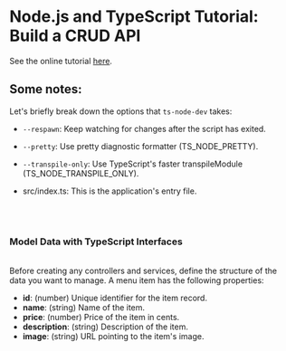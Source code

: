 # Node.js and TypeScript Tutorial: Build a CRUD API

See the online tutorial [here](https://auth0.com/blog/node-js-and-typescript-tutorial-build-a-crud-api/).

## Some notes:

Let's briefly break down the options that ```ts-node-dev``` takes:

- ```--respawn```: Keep watching for changes after the script has exited.

- ```--pretty```: Use pretty diagnostic formatter (TS_NODE_PRETTY).

- ```--transpile-only```: Use TypeScript's faster transpileModule (TS_NODE_TRANSPILE_ONLY).

- src/index.ts: This is the application's entry file.

<br>
<br>

### Model Data with TypeScript Interfaces
<br>
Before creating any controllers and services, define the structure of the data you want to manage. A menu item has the following properties:

- **id**: (number) Unique identifier for the item record.
- **name**: (string) Name of the item.
- **price**: (number) Price of the item in cents.
- **description**: (string) Description of the item.
- **image**: (string) URL pointing to the item's image.